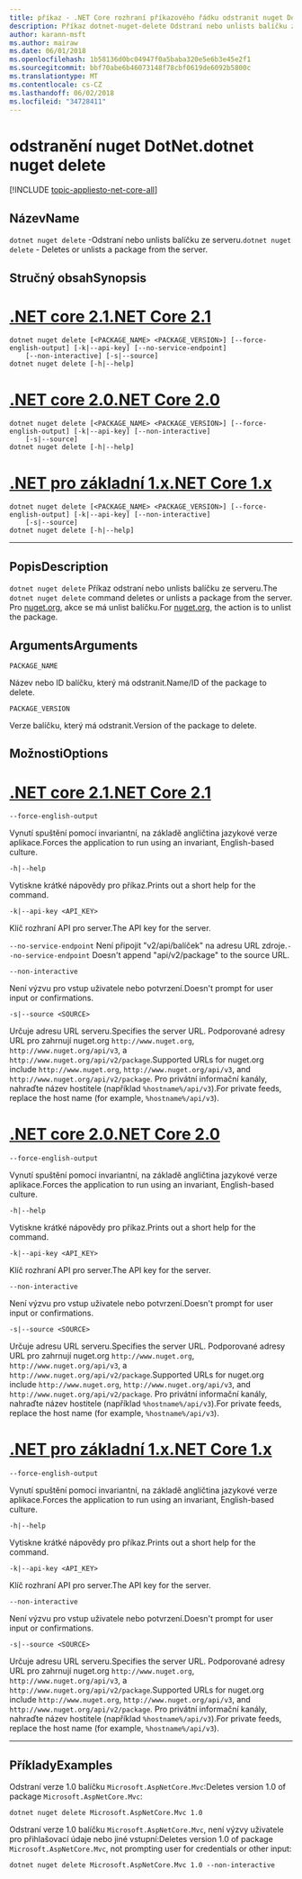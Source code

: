 ```yaml
---
title: příkaz - .NET Core rozhraní příkazového řádku odstranit nuget DotNet.
description: Příkaz dotnet-nuget-delete Odstraní nebo unlists balíčku ze serveru.
author: karann-msft
ms.author: mairaw
ms.date: 06/01/2018
ms.openlocfilehash: 1b58136d0bc04947f0a5baba320e5e6b3e45e2f1
ms.sourcegitcommit: bbf70abe6b46073148f78cbf0619de6092b5800c
ms.translationtype: MT
ms.contentlocale: cs-CZ
ms.lasthandoff: 06/02/2018
ms.locfileid: "34728411"
---
```

# <a name="dotnet-nuget-delete"></a><span data-ttu-id="57546-103">odstranění nuget DotNet.</span><span class="sxs-lookup"><span data-stu-id="57546-103">dotnet nuget delete</span></span>

[!INCLUDE [topic-appliesto-net-core-all](../../../includes/topic-appliesto-net-core-all.md)]

## <a name="name"></a><span data-ttu-id="57546-104">Název</span><span class="sxs-lookup"><span data-stu-id="57546-104">Name</span></span>

<span data-ttu-id="57546-105">`dotnet nuget delete` -Odstraní nebo unlists balíčku ze serveru.</span><span class="sxs-lookup"><span data-stu-id="57546-105">`dotnet nuget delete` - Deletes or unlists a package from the server.</span></span>

## <a name="synopsis"></a><span data-ttu-id="57546-106">Stručný obsah</span><span class="sxs-lookup"><span data-stu-id="57546-106">Synopsis</span></span>

# <a name="net-core-21tabnetcore21"></a>[<span data-ttu-id="57546-107">.NET core 2.1</span><span class="sxs-lookup"><span data-stu-id="57546-107">.NET Core 2.1</span></span>](#tab/netcore21)
```
dotnet nuget delete [<PACKAGE_NAME> <PACKAGE_VERSION>] [--force-english-output] [-k|--api-key] [--no-service-endpoint]
    [--non-interactive] [-s|--source]
dotnet nuget delete [-h|--help]
```
# <a name="net-core-20tabnetcore20"></a>[<span data-ttu-id="57546-108">.NET core 2.0</span><span class="sxs-lookup"><span data-stu-id="57546-108">.NET Core 2.0</span></span>](#tab/netcore20)
```
dotnet nuget delete [<PACKAGE_NAME> <PACKAGE_VERSION>] [--force-english-output] [-k|--api-key] [--non-interactive]
    [-s|--source]
dotnet nuget delete [-h|--help]
```
# <a name="net-core-1xtabnetcore1x"></a>[<span data-ttu-id="57546-109">.NET pro základní 1.x</span><span class="sxs-lookup"><span data-stu-id="57546-109">.NET Core 1.x</span></span>](#tab/netcore1x)
```
dotnet nuget delete [<PACKAGE_NAME> <PACKAGE_VERSION>] [--force-english-output] [-k|--api-key] [--non-interactive]
    [-s|--source]
dotnet nuget delete [-h|--help]
```
---

## <a name="description"></a><span data-ttu-id="57546-110">Popis</span><span class="sxs-lookup"><span data-stu-id="57546-110">Description</span></span>

<span data-ttu-id="57546-111">`dotnet nuget delete` Příkaz odstraní nebo unlists balíčku ze serveru.</span><span class="sxs-lookup"><span data-stu-id="57546-111">The `dotnet nuget delete` command deletes or unlists a package from the server.</span></span> <span data-ttu-id="57546-112">Pro [nuget.org](https://www.nuget.org/), akce se má unlist balíčku.</span><span class="sxs-lookup"><span data-stu-id="57546-112">For [nuget.org](https://www.nuget.org/), the action is to unlist the package.</span></span>

## <a name="arguments"></a><span data-ttu-id="57546-113">Arguments</span><span class="sxs-lookup"><span data-stu-id="57546-113">Arguments</span></span>

`PACKAGE_NAME`

<span data-ttu-id="57546-114">Název nebo ID balíčku, který má odstranit.</span><span class="sxs-lookup"><span data-stu-id="57546-114">Name/ID of the package to delete.</span></span>

`PACKAGE_VERSION`

<span data-ttu-id="57546-115">Verze balíčku, který má odstranit.</span><span class="sxs-lookup"><span data-stu-id="57546-115">Version of the package to delete.</span></span>

## <a name="options"></a><span data-ttu-id="57546-116">Možnosti</span><span class="sxs-lookup"><span data-stu-id="57546-116">Options</span></span>

# <a name="net-core-21tabnetcore21"></a>[<span data-ttu-id="57546-117">.NET core 2.1</span><span class="sxs-lookup"><span data-stu-id="57546-117">.NET Core 2.1</span></span>](#tab/netcore21)

`--force-english-output`

 <span data-ttu-id="57546-118">Vynutí spuštění pomocí invariantní, na základě angličtina jazykové verze aplikace.</span><span class="sxs-lookup"><span data-stu-id="57546-118">Forces the application to run using an invariant, English-based culture.</span></span>

`-h|--help`

<span data-ttu-id="57546-119">Vytiskne krátké nápovědy pro příkaz.</span><span class="sxs-lookup"><span data-stu-id="57546-119">Prints out a short help for the command.</span></span>

`-k|--api-key <API_KEY>`

<span data-ttu-id="57546-120">Klíč rozhraní API pro server.</span><span class="sxs-lookup"><span data-stu-id="57546-120">The API key for the server.</span></span>

<span data-ttu-id="57546-121">`--no-service-endpoint` Není připojit "v2/api/balíček" na adresu URL zdroje.</span><span class="sxs-lookup"><span data-stu-id="57546-121">`--no-service-endpoint` Doesn't append "api/v2/package" to the source URL.</span></span>

`--non-interactive`

<span data-ttu-id="57546-122">Není výzvu pro vstup uživatele nebo potvrzení.</span><span class="sxs-lookup"><span data-stu-id="57546-122">Doesn't prompt for user input or confirmations.</span></span>

`-s|--source <SOURCE>`

<span data-ttu-id="57546-123">Určuje adresu URL serveru.</span><span class="sxs-lookup"><span data-stu-id="57546-123">Specifies the server URL.</span></span> <span data-ttu-id="57546-124">Podporované adresy URL pro zahrnují nuget.org `http://www.nuget.org`, `http://www.nuget.org/api/v3`, a `http://www.nuget.org/api/v2/package`.</span><span class="sxs-lookup"><span data-stu-id="57546-124">Supported URLs for nuget.org include `http://www.nuget.org`, `http://www.nuget.org/api/v3`, and `http://www.nuget.org/api/v2/package`.</span></span> <span data-ttu-id="57546-125">Pro privátní informační kanály, nahraďte název hostitele (například `%hostname%/api/v3`).</span><span class="sxs-lookup"><span data-stu-id="57546-125">For private feeds, replace the host name (for example, `%hostname%/api/v3`).</span></span>

# <a name="net-core-20tabnetcore20"></a>[<span data-ttu-id="57546-126">.NET core 2.0</span><span class="sxs-lookup"><span data-stu-id="57546-126">.NET Core 2.0</span></span>](#tab/netcore20)

`--force-english-output`

 <span data-ttu-id="57546-127">Vynutí spuštění pomocí invariantní, na základě angličtina jazykové verze aplikace.</span><span class="sxs-lookup"><span data-stu-id="57546-127">Forces the application to run using an invariant, English-based culture.</span></span>

`-h|--help`

<span data-ttu-id="57546-128">Vytiskne krátké nápovědy pro příkaz.</span><span class="sxs-lookup"><span data-stu-id="57546-128">Prints out a short help for the command.</span></span>

`-k|--api-key <API_KEY>`

<span data-ttu-id="57546-129">Klíč rozhraní API pro server.</span><span class="sxs-lookup"><span data-stu-id="57546-129">The API key for the server.</span></span>

`--non-interactive`

<span data-ttu-id="57546-130">Není výzvu pro vstup uživatele nebo potvrzení.</span><span class="sxs-lookup"><span data-stu-id="57546-130">Doesn't prompt for user input or confirmations.</span></span>

`-s|--source <SOURCE>`

<span data-ttu-id="57546-131">Určuje adresu URL serveru.</span><span class="sxs-lookup"><span data-stu-id="57546-131">Specifies the server URL.</span></span> <span data-ttu-id="57546-132">Podporované adresy URL pro zahrnují nuget.org `http://www.nuget.org`, `http://www.nuget.org/api/v3`, a `http://www.nuget.org/api/v2/package`.</span><span class="sxs-lookup"><span data-stu-id="57546-132">Supported URLs for nuget.org include `http://www.nuget.org`, `http://www.nuget.org/api/v3`, and `http://www.nuget.org/api/v2/package`.</span></span> <span data-ttu-id="57546-133">Pro privátní informační kanály, nahraďte název hostitele (například `%hostname%/api/v3`).</span><span class="sxs-lookup"><span data-stu-id="57546-133">For private feeds, replace the host name (for example, `%hostname%/api/v3`).</span></span>

# <a name="net-core-1xtabnetcore1x"></a>[<span data-ttu-id="57546-134">.NET pro základní 1.x</span><span class="sxs-lookup"><span data-stu-id="57546-134">.NET Core 1.x</span></span>](#tab/netcore1x)

`--force-english-output`

 <span data-ttu-id="57546-135">Vynutí spuštění pomocí invariantní, na základě angličtina jazykové verze aplikace.</span><span class="sxs-lookup"><span data-stu-id="57546-135">Forces the application to run using an invariant, English-based culture.</span></span>

`-h|--help`

<span data-ttu-id="57546-136">Vytiskne krátké nápovědy pro příkaz.</span><span class="sxs-lookup"><span data-stu-id="57546-136">Prints out a short help for the command.</span></span>

`-k|--api-key <API_KEY>`

<span data-ttu-id="57546-137">Klíč rozhraní API pro server.</span><span class="sxs-lookup"><span data-stu-id="57546-137">The API key for the server.</span></span>

`--non-interactive`

<span data-ttu-id="57546-138">Není výzvu pro vstup uživatele nebo potvrzení.</span><span class="sxs-lookup"><span data-stu-id="57546-138">Doesn't prompt for user input or confirmations.</span></span>

`-s|--source <SOURCE>`

<span data-ttu-id="57546-139">Určuje adresu URL serveru.</span><span class="sxs-lookup"><span data-stu-id="57546-139">Specifies the server URL.</span></span> <span data-ttu-id="57546-140">Podporované adresy URL pro zahrnují nuget.org `http://www.nuget.org`, `http://www.nuget.org/api/v3`, a `http://www.nuget.org/api/v2/package`.</span><span class="sxs-lookup"><span data-stu-id="57546-140">Supported URLs for nuget.org include `http://www.nuget.org`, `http://www.nuget.org/api/v3`, and `http://www.nuget.org/api/v2/package`.</span></span> <span data-ttu-id="57546-141">Pro privátní informační kanály, nahraďte název hostitele (například `%hostname%/api/v3`).</span><span class="sxs-lookup"><span data-stu-id="57546-141">For private feeds, replace the host name (for example, `%hostname%/api/v3`).</span></span>

---

## <a name="examples"></a><span data-ttu-id="57546-142">Příklady</span><span class="sxs-lookup"><span data-stu-id="57546-142">Examples</span></span>

<span data-ttu-id="57546-143">Odstraní verze 1.0 balíčku `Microsoft.AspNetCore.Mvc`:</span><span class="sxs-lookup"><span data-stu-id="57546-143">Deletes version 1.0 of package `Microsoft.AspNetCore.Mvc`:</span></span>

`dotnet nuget delete Microsoft.AspNetCore.Mvc 1.0`

<span data-ttu-id="57546-144">Odstraní verze 1.0 balíčku `Microsoft.AspNetCore.Mvc`, není výzvy uživatele pro přihlašovací údaje nebo jiné vstupní:</span><span class="sxs-lookup"><span data-stu-id="57546-144">Deletes version 1.0 of package `Microsoft.AspNetCore.Mvc`, not prompting user for credentials or other input:</span></span>

`dotnet nuget delete Microsoft.AspNetCore.Mvc 1.0 --non-interactive`
